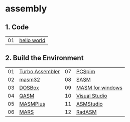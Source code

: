 # assembly

## 1. Code

|||
| -- | -- |
|01| [hello world](./src/01hello_world.asm)|

## 2. Build the Environment

|||||
| -- | -- | -- | -- |
|01|[Turbo Assembler](./environment/tasm.md)              |07|[PCSpim](./environment/PCSpim.md) 
|02|[masm32](./environment/masm32.md)                       |08|[SASM](./environment/SASM.md)                           |
|03|[DOSBox](./environment/DOSBox.md)                       |09|[MASM for windows](./environment/MASM-for-windows.md)   |
|04|[QASM](./environment/QASM.md)                           |10|[Visual Studio](./environment/visual-studio.md)         |
|05|[MASMPlus](./environment/MASMPlus.md)                   |11|[ASMStudio](./environment/ASMStudio.md)                 |
|06|[MARS](./environment/MARS.md)                           |12|[RadASM](./environment/RadASM.md)                       |
